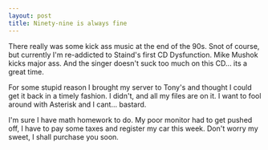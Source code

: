 ```yaml
---
layout: post
title: Ninety-nine is always fine
---
```


There really was some kick ass music at the end of the 90s. Snot of course,
but currently I'm re-addicted to Staind's first CD Dysfunction. Mike Mushok
kicks major ass. And the singer doesn't suck too much on this CD... its a great
time.

For some stupid reason I brought my server to Tony's and thought I could get
it back in a timely fashion. I didn't, and all my files are on it. I want to
fool around with Asterisk and I cant... bastard.

I'm sure I have math homework to do. My poor monitor had to get pushed off, I
have to pay some taxes and register my car this week. Don't worry my sweet, I
shall purchase you soon.
